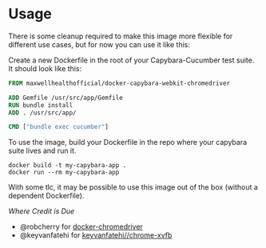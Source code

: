 # Usage

There is some cleanup required to make this image more flexible for
different use cases, but for now you can use it like this:

Create a new Dockerfile in the root of your Capybara-Cucumber test
suite. It should look like this:

```Dockerfile
FROM maxwellhealthofficial/docker-capybara-webkit-chromedriver

ADD Gemfile /usr/src/app/Gemfile
RUN bundle install
ADD . /usr/src/app/

CMD ["bundle exec cucumber"]
```

To use the image, build your Dockerfile in the repo where your capybara
suite lives and run it.

```console
docker build -t my-capybara-app .
docker run --rm my-capybara-app
```

With some tlc, it may be possible to use this image out of the box
(without a dependent Dockerfile).

*Where Credit is Due*
- @robcherry for [docker-chromedriver](https://github.com/RobCherry/docker-chromedriver)
- @keyvanfatehi for [keyvanfatehi//chrome-xvfb](https://github.com/kfatehi/docker-chrome-xvfb)

